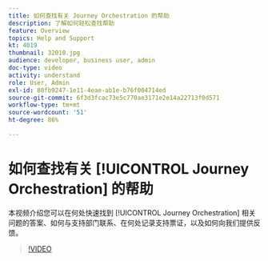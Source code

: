 ```yaml
---
title: 如何查找有关 Journey Orchestration 的帮助
description: 了解如何轻松查找帮助
feature: Overview
topics: Help and Support
kt: 4019
thumbnail: 32010.jpg
audience: developer, business user, admin
doc-type: video
activity: understand
role: User, Admin
exl-id: 80fb9247-1e11-4eae-ab1e-b76f004714ed
source-git-commit: 6f3d3fcac73e5c770ae3171e2e14a22713f0d571
workflow-type: tm+mt
source-wordcount: '51'
ht-degree: 86%

---
```


# 如何查找有关 [!UICONTROL Journey Orchestration] 的帮助

本视频介绍您可以在何处快速找到 [!UICONTROL Journey Orchestration] 相关问题的答案、如何与支持部门联系、在何处记录支持票证，以及如何向我们提供反馈。

>[!VIDEO](https://video.tv.adobe.com/v/32010?quality=12)
